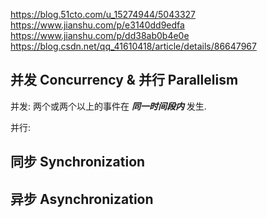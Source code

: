 

https://blog.51cto.com/u_15274944/5043327
https://www.jianshu.com/p/e3140dd9edfa
https://www.jianshu.com/p/dd38ab0b4e0e
https://blog.csdn.net/qq_41610418/article/details/86647967

## 并发 Concurrency & 并行 Parallelism

并发: 两个或两个以上的事件在 ***同一时间段内*** 发生.

并行: 

## 




## 同步 Synchronization


## 异步 Asynchronization
